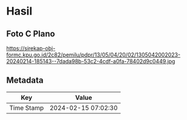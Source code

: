 # Hasil

## Foto C Plano

https://sirekap-obj-formc.kpu.go.id/2c82/pemilu/pdpr/13/05/04/20/02/1305042002023-20240214-185143--7dada98b-53c2-4cdf-a0fa-78402d9c0449.jpg


## Metadata

| Key        | Value               |
| ---------- | ------------------- |
| Time Stamp | 2024-02-15 07:02:30 |



